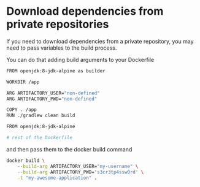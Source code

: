 # Download dependencies from private repositories
If you need to download dependencies from a private repository, you may need to pass variables to the build process.

You can do that adding build arguments to your Dockerfile

```bash
FROM openjdk:8-jdk-alpine as builder

WORKDIR /app

ARG ARTIFACTORY_USER="non-defined"
ARG ARTIFACTORY_PWD="non-defined"

COPY . /app
RUN ./gradlew clean build

FROM openjdk:8-jdk-alpine

# rest of the Dockerfile
```

and then pass them to the docker build command

```bash
docker build \
	--build-arg ARTIFACTORY_USER="my-username" \
	--build-arg ARTIFACTORY_PWD='s3cr3tp4ssw0rd' \
	-t "my-awesome-application" .
```
